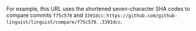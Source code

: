 For example, this URL uses the shortened seven-character SHA codes to compare commits `f75c570` and `3391dcc`: `https://github.com/github-linguist/linguist/compare/f75c570..3391dcc`.
